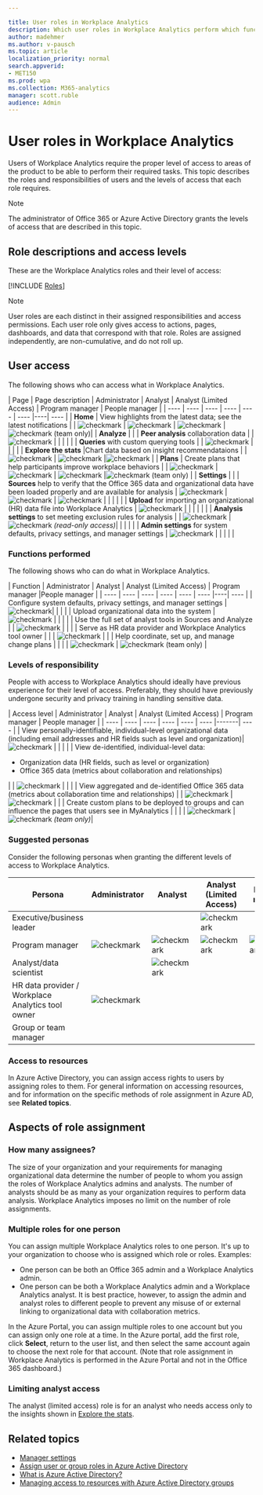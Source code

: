 ```yaml
---

title: User roles in Workplace Analytics
description: Which user roles in Workplace Analytics perform which functions and have access to which pages in Workplace Analytics
author: madehmer
ms.author: v-pausch
ms.topic: article
localization_priority: normal 
search.appverid:
- MET150
ms.prod: wpa
ms.collection: M365-analytics
manager: scott.ruble
audience: Admin
---
```


# User roles in Workplace Analytics

Users of Workplace Analytics require the proper level of access to areas of the product to be able to perform their required tasks. This topic describes the roles and responsibilities of users and the levels of access that each role requires.

> [!Note]
> The administrator of Office 365 or Azure Active Directory grants the levels of access that are described in this topic.  

## Role descriptions and access levels

These are the Workplace Analytics roles and their level of access:

[!INCLUDE [Roles](../includes/wpa-roles.md)]

>[!Note]
>User roles are each distinct in their assigned responsibilities and access permissions. Each user role only gives access to actions, pages, dashboards, and data that correspond with that role. Roles are assigned independently, are non-cumulative, and do not roll up.

## User access

The following shows who can access what in Workplace Analytics.

|  Page  | Page description |  Administrator | Analyst |  Analyst (Limited Access) | Program manager | People manager |
| ---- | ---- | ---- | ---- | ---- | ---- |----| ---- |
| **Home** | View highlights from the latest data; see the latest notifications | | <img src="../Images/WpA/check-mark.png" alt="checkmark"> | <img src="../Images/WpA/check-mark.png" alt="checkmark"> | <img src="../Images/WpA/check-mark.png" alt="checkmark"> |<img src="../Images/WpA/check-mark.png" alt="checkmark"> (team only)|
| **Analyze** |
| | **Peer analysis** collaboration data | | <img src="../Images/WpA/check-mark.png" alt="checkmark"> | | | |
| | **Queries** with custom querying tools | | <img src="../Images/WpA/check-mark.png" alt="checkmark"> | | | |
| **Explore the stats** |Chart data based on insight recommendataions | |<img src="../Images/WpA/check-mark.png" alt="checkmark"> | <img src="../Images/WpA/check-mark.png" alt="checkmark"> |<img src="../Images/WpA/check-mark.png" alt="checkmark"> |
| **Plans** | Create plans that help participants improve workplace behaviors | | <img src="../Images/WpA/check-mark.png" alt="checkmark"> | <img src="../Images/WpA/check-mark.png" alt="checkmark"> | <img src="../Images/WpA/check-mark.png" alt="checkmark"> |<img src="../Images/WpA/check-mark.png" alt="checkmark"> (team only) |
| **Settings** |
| | **Sources** help to verify that the Office 365 data and organizational data have been loaded properly and are available for analysis | <img src="../Images/WpA/check-mark.png" alt="checkmark"> | <img src="../Images/WpA/check-mark.png" alt="checkmark"> | <img src="../Images/WpA/check-mark.png" alt="checkmark"> | | | |
| | **Upload** for importing an organizational (HR) data file into Workplace Analytics | <img src="../Images/WpA/check-mark.png" alt="checkmark"> | | | | |
| | **Analysis settings** to set meeting exclusion rules for analysis | | <img src="../Images/WpA/check-mark.png" alt="checkmark"> | <img src="../Images/WpA/check-mark.png" alt="checkmark"> *(read-only access)*| | | |
| | **Admin settings** for system defaults, privacy settings, and manager settings | <img src="../Images/WpA/check-mark.png" alt="checkmark"> | | | | |

### Functions performed

The following shows who can do what in Workplace Analytics.

|  Function |  Administrator |  Analyst |  Analyst (Limited Access) | Program manager |People manager |
| ---- | ---- | ---- | ---- | ---- | ---- |----| ---- |
| Configure system defaults, privacy settings, and manager settings | <img src="../Images/WpA/check-mark.png" alt="checkmark">| | | |
| Upload organizational data into the system | <img src="../Images/WpA/check-mark.png" alt="checkmark"> | | | |
| Use the full set of analyst tools in Sources and Analyze | | <img src="../Images/WpA/check-mark.png" alt="checkmark"> | | |
| Serve as HR data provider and Workplace Analytics tool owner | | | <img src="../Images/WpA/check-mark.png" alt="checkmark"> | |
| Help coordinate, set up, and manage change plans | | | | <img src="../Images/WpA/check-mark.png" alt="checkmark"> | <img src="../Images/WpA/check-mark.png" alt="checkmark"> (team only) |

### Levels of responsibility

People with access to Workplace Analytics should ideally have previous experience for their level of access. Preferably, they should have previously undergone security and privacy training in handling sensitive data.

| Access level | Administrator |  Analyst | Analyst (Limited Access) | Program manager | People manager |
| ---- | ---- | ---- | ---- | ---- | ---- |-------| ---- |
| View personally-identifiable, individual-level organizational data (including email addresses and HR fields such as level and organization)| <img src="../Images/WpA/check-mark.png" alt="checkmark"> | | | |
| View de-identified, individual-level data:<ul><li>Organization data (HR fields, such as level or organization)</li><li>Office 365 data (metrics about collaboration and relationships)</li></ul> | | <img src="../Images/WpA/check-mark.png" alt="checkmark"> | | |
| View aggregated and de-identified Office 365 data (metrics about collaboration time and relationships) | | <img src="../Images/WpA/check-mark.png" alt="checkmark"> | <img src="../Images/WpA/check-mark.png" alt="checkmark"> | |
| Create custom plans to be deployed to groups and can influence the pages that users see in MyAnalytics | | | | <img src="../Images/WpA/check-mark.png" alt="checkmark"> | <img src="../Images/WpA/check-mark.png" alt="checkmark"> *(team only)*|

### Suggested personas

Consider the following personas when granting the different levels of access to Workplace Analytics.

| Persona | Administrator | Analyst | Analyst (Limited Access) | Program manager |People manager |
| ------ | ----------- | ------- | ------- | ------ | ------ |
| Executive/business leader | | | <img src="../Images/WpA/check-mark.png" alt="checkmark"> |   | |
| Program manager | <img src="../Images/WpA/check-mark.png" alt="checkmark"> | <img src="../Images/WpA/check-mark.png" alt="checkmark"> | <img src="../Images/WpA/check-mark.png" alt="checkmark"> | <img src="../Images/WpA/check-mark.png" alt="checkmark"> |
| Analyst/data scientist |   | <img src="../Images/WpA/check-mark.png" alt="checkmark"> | | |
|  HR data provider / Workplace Analytics tool owner |    <img src="../Images/WpA/check-mark.png" alt="checkmark"> | | | |
| Group or team manager | | | | | <img src="../Images/WpA/check-mark.png" alt="checkmark"> |

### Access to resources

In Azure Active Directory, you can assign access rights to users by assigning roles to them. For general information on accessing resources, and for information on the specific methods of role assignment in Azure AD, see **Related topics**.

## Aspects of role assignment

### How many assignees?

The size of your organization and your requirements for managing organizational data determine the number of people to whom you assign the roles of Workplace Analytics admins and analysts. The number of analysts should be as many as your organization requires to perform data analysis. Workplace Analytics imposes no limit on the number of role assignments.

### Multiple roles for one person

You can assign multiple Workplace Analytics roles to one person. It's up to your organization to choose who is assigned which role or roles. Examples:

* One person can be both an Office 365 admin and a Workplace Analytics admin.
* One person can be both a Workplace Analytics admin and a Workplace Analytics analyst. It is best practice, however, to assign the admin and analyst roles to different people to prevent any misuse of or external linking to organizational data with collaboration metrics.

In the Azure Portal, you can assign multiple roles to one account but you can assign only one role at a time. In the Azure portal, add the first role, click **Select**, return to the user list, and then select the same account again to choose the next role for that account. (Note that role assignment in Workplace Analytics is performed in the Azure Portal and not in the Office 365 dashboard.)

### Limiting analyst access

The analyst (limited access) role is for an analyst who needs access only to the insights shown in [Explore the stats](explore-intro.md).

## Related topics

* [Manager settings](../use/manager-settings.md)
* [Assign user or group roles in Azure Active Directory](../setup/assign-user-roles.md)
* [What is Azure Active Directory?](https://docs.microsoft.com/azure/active-directory/fundamentals/active-directory-whatis)
* [Managing access to resources with Azure Active Directory groups](https://docs.microsoft.com/azure/active-directory/fundamentals/active-directory-manage-groups)
